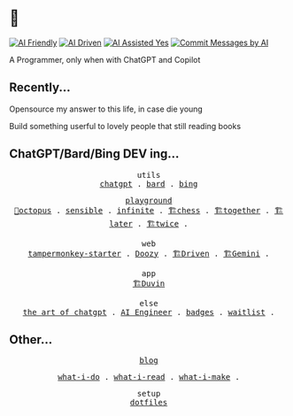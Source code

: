 # 👋

[![AI Friendly](https://img.shields.io/badge/AI-Friendly-pink?style=for-the-badge)](https://github.com/mefengl/made-by-ai)
[![AI Driven](https://img.shields.io/badge/AI-Driven-orange?style=for-the-badge)](https://github.com/mefengl/made-by-ai)
[![AI Assisted Yes](https://img.shields.io/badge/AI%20Assisted-Yes-green?style=for-the-badge)](https://github.com/mefengl/made-by-ai)
[![Commit Messages by AI](https://img.shields.io/badge/Commit%20Messages%20by-AI-green?style=for-the-badge)](https://github.com/mefengl/made-by-ai)

A Programmer, only when with ChatGPT and Copilot

## Recently...

Opensource my answer to this life, in case die young

Build something userful to lovely people that still reading books

## ChatGPT/Bard/Bing DEV ing...

<p align="center">
  <samp>
    <span>utils</span><br>
    <a href="https://github.com/mefengl/chatgpt-utils">chatgpt</a> .
    <a href="https://github.com/mefengl/bard-utils">bard</a> .
    <a href="https://github.com/mefengl/bing-utils">bing</a>
  <samp>
</p>

<p align="center">
  <samp>
    <span><a href="https://github.com/mefengl/chatgpt-playground">playground</a></span><br>
    <a href="https://github.com/mefengl/chat-octopus">🐙octopus</a> .
    <a href="https://github.com/mefengl/chatgpt-playground/tree/main/apps/sensible">sensible</a> .
    <a href="https://github.com/mefengl/chatgpt-playground/tree/main/apps/infinite">infinite</a> .
    <a href="https://github.com/mefengl/chat-chess">🏗️chess</a> .
    <a href="https://github.com/mefengl/chat-together">🏗️together</a> .
    <a href="https://github.com/mefengl/chatgpt-later">🏗️later</a> .
    <a href="https://github.com/mefengl/chatgpt-twice">🏗️twice</a> .
  <samp>
</p>

<p align="center">
  <samp>
    <span>web</span><br>
    <a href="https://github.com/mefengl/chatgpt-tampermonkey-starter">tampermonkey-starter</a> .
    <a href="https://github.com/mefengl/chatgpt-doozy">Doozy</a> .
    <a href="https://github.com/mefengl/chatgpt-driven">🏗️Driven</a> .
    <a href="https://github.com/mefengl/chatgpt-gemini">🏗️Gemini</a> .
  </samp>
</p>

<p align="center">
  <samp>
    <span>app</span><br>
    <a href="https://github.com/mefengl/Duvin">🏗️Duvin</a>
  </samp>
</p>

<p align="center">
  <samp>
    <span>else</span><br>
    <a href="https://github.com/mefengl/the-art-of-chatgpt">the art of chatgpt</a> .
    <a href="https://github.com/mefengl/Awesome-AI-Engineer">AI Engineer</a> .
    <a href="https://github.com/mefengl/made-by-ai">badges</a> .
    <a href="https://github.com/mefengl/awesome-waitlist">waitlist</a> .
  <samp>
</p>

## Other...

<p align="center">
  <samp>
    <a href="https://mefengl.me/blog">blog</a><br>
  </samp>
</p>

<p align="center">
  <samp>
    <a href="https://github.com/mefengl/what-i-do">what-i-do</a> .
    <a href="https://github.com/mefengl/what-i-read">what-i-read</a> .
    <a href="https://github.com/mefengl/what-i-make">what-i-make</a> .
  </samp>
</p>

<p align="center">
  <samp>
    <span>setup</span><br>
    <a href="https://github.com/mefengl/dotfiles">dotfiles</a>
  </samp>
</p>
